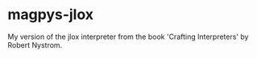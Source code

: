 # magpys-jlox

My version of the jlox interpreter from the book 'Crafting Interpreters' by Robert Nystrom.
